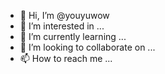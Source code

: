 - 👋 Hi, I’m @youyuwow
- 👀 I’m interested in ...
- 🌱 I’m currently learning ...
- 💞️ I’m looking to collaborate on ...
- 📫 How to reach me ...

<!---
youyuwow/youyuwow is a ✨ special ✨ repository because its `README.md` (this file) appears on your GitHub profile.
You can click the Preview link to take a look at your changes.
--->
